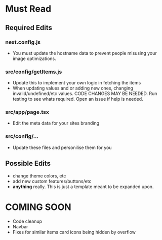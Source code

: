 # Must Read

## Required Edits

### next.config.js

- You must update the hostname data to prevent people misusing your image optimizations.

### src/config/getItems.js

- Update this to implement your own logic in fetching the items
- When updating values and or adding new ones, changing invalid/undefined/etc values. CODE CHANGES MAY BE NEEDED. Run testing to see whats required. Open an issue if help is needed.

### src/app/page.tsx

- Edit the meta data for your sites branding

### src/config/...

- Update these files and personilise them for you

## Possible Edits

- change theme colors, etc
- add new custom features/buttons/etc
- **anything** really. This is just a template meant to be expanded upon.

# COMING SOON

- Code cleanup
- Navbar
- Fixes for similar items card icons being hidden by overflow

